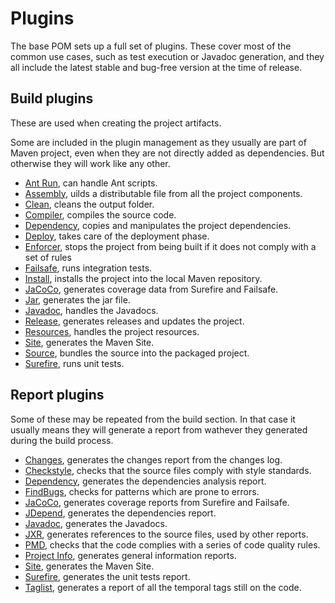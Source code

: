 # Plugins

The base POM sets up a full set of plugins. These cover most of the common use cases, such as test execution or Javadoc generation, and they all include the latest stable and bug-free version at the time of release.

## Build plugins

These are used when creating the project artifacts.

Some are included in the plugin management as they usually are part of Maven project, even when they are not directly added as dependencies. But otherwise they will work like any other.

- [Ant Run](https://maven.apache.org/plugins/maven-antrun-plugin/), can handle Ant scripts.
- [Assembly](http://maven.apache.org/plugins/maven-assembly-plugin/), uilds a distributable file from all the project components.
- [Clean](https://maven.apache.org/plugins/maven-clean-plugin/), cleans the output folder.
- [Compiler](https://maven.apache.org/plugins/maven-compiler-plugin/), compiles the source code.
- [Dependency](https://maven.apache.org/plugins/maven-dependency-plugin/), copies and manipulates the project dependencies.
- [Deploy](https://maven.apache.org/plugins/maven-deploy-plugin/), takes care of the deployment phase.
- [Enforcer](https://maven.apache.org/enforcer/maven-enforcer-plugin/), stops the project from being built if it does not comply with a set of rules
- [Failsafe](https://maven.apache.org/surefire/maven-failsafe-plugin/), runs integration tests.
- [Install](https://maven.apache.org/plugins/maven-install-plugin/), installs the project into the local Maven repository.
- [JaCoCo](http://eclemma.org/jacoco/trunk/doc/maven.html), generates coverage data from Surefire and Failsafe.
- [Jar](https://maven.apache.org/plugins/maven-jar-plugin/), generates the jar file.
- [Javadoc](https://maven.apache.org/plugins/maven-javadoc-plugin/), handles the Javadocs.
- [Release](https://maven.apache.org/maven-release/maven-release-plugin/), generates releases and updates the project.
- [Resources](https://maven.apache.org/plugins/maven-resources-plugin/), handles the project resources.
- [Site](https://maven.apache.org/plugins/maven-site-plugin/), generates the Maven Site.
- [Source](https://maven.apache.org/plugins/maven-source-plugin/), bundles the source into the packaged project.
- [Surefire](https://maven.apache.org/surefire/maven-surefire-plugin/), runs unit tests.

## Report plugins

Some of these may be repeated from the build section. In that case it usually means they will generate a report from wathever they generated during the build process.

- [Changes](https://maven.apache.org/plugins/maven-changes-plugin/), generates the changes report from the changes log.
- [Checkstyle](https://maven.apache.org/plugins/maven-checkstyle-plugin/), checks that the source files comply with style standards.
- [Dependency](https://maven.apache.org/plugins/maven-dependency-plugin/), generates the dependencies analysis report.
- [FindBugs](http://gleclaire.github.io/findbugs-maven-plugin/), checks for patterns which are prone to errors.
- [JaCoCo](http://eclemma.org/jacoco/trunk/doc/maven.html), generates coverage reports from Surefire and Failsafe.
- [JDepend](http://www.mojohaus.org/jdepend-maven-plugin/), generates the dependencies report.
- [Javadoc](https://maven.apache.org/plugins/maven-javadoc-plugin/), generates the Javadocs.
- [JXR](http://maven.apache.org/jxr/maven-jxr-plugin/), generates references to the source files, used by other reports.
- [PMD](https://maven.apache.org/plugins/maven-pmd-plugin/), checks that the code complies with a series of code quality rules.
- [Project Info](https://maven.apache.org/plugins/maven-project-info-reports-plugin/), generates general information reports.
- [Site](https://maven.apache.org/plugins/maven-site-plugin/), generates the Maven Site.
- [Surefire](https://maven.apache.org/surefire/maven-surefire-report-plugin/), generates the unit tests report.
- [Taglist](http://www.mojohaus.org/taglist-maven-plugin/), generates a report of all the temporal tags still on the code.
